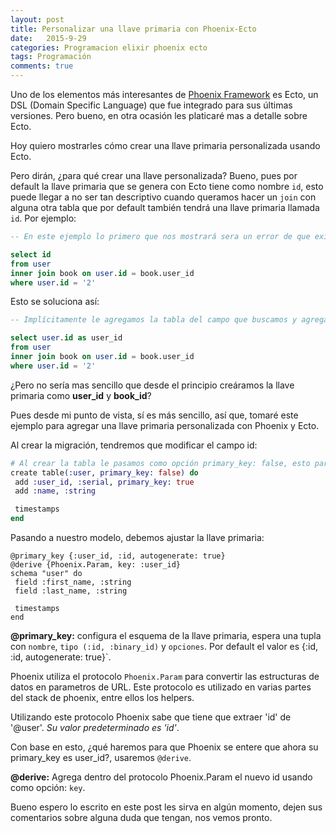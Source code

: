 ```yaml
---
layout: post
title: Personalizar una llave primaria con Phoenix-Ecto
date:   2015-9-29
categories: Programacion elixir phoenix ecto 
tags: Programación
comments: true
---
```


Uno de los elementos más interesantes de [Phoenix Framework](http://www.phoenixframework.org/) es Ecto, un DSL (Domain Specific Language) que fue integrado para sus últimas versiones. Pero bueno, en otra ocasión les platicaré mas a detalle sobre Ecto.

Hoy quiero mostrarles cómo crear una llave primaria personalizada usando Ecto.

Pero dirán, ¿para qué crear una llave personalizada? Bueno, pues por default la llave primaria que se genera con Ecto tiene como nombre `id`, esto puede llegar a no ser tan descriptivo cuando queramos hacer un `join` con alguna otra tabla que por default también tendrá una llave primaria llamada `id`. Por ejemplo:

```sql
-- En este ejemplo lo primero que nos mostrará sera un error de que existen columnas con el mismo nombre.

select id
from user
inner join book on user.id = book.user_id
where user.id = '2'
```

Esto se soluciona así:

```sql
-- Implícitamente le agregamos la tabla del campo que buscamos y agregamos un nombre descriptivo

select user.id as user_id
from user
inner join book on user.id = book.user_id
where user.id = '2'
```

¿Pero no sería mas sencillo que desde el principio creáramos la llave primaria como **user_id** y **book_id**?

Pues desde mi punto de vista, sí es más sencillo, así que, tomaré este ejemplo para agregar una llave primaria personalizada con Phoenix y Ecto.

Al crear la migración, tendremos que modificar el campo id:

```elixir
# Al crear la tabla le pasamos como opción primary_key: false, esto para que no cree el id default.
create table(:user, primary_key: false) do
 add :user_id, :serial, primary_key: true
 add :name, :string

 timestamps
end
```

Pasando a nuestro modelo, debemos ajustar la llave primaria:

```
@primary_key {:user_id, :id, autogenerate: true}
@derive {Phoenix.Param, key: :user_id}
schema "user" do
 field :first_name, :string 
 field :last_name, :string

 timestamps
end
```
**@primary_key:** configura el esquema de la llave primaria, espera una tupla con `nombre`, `tipo (:id, :binary_id)` y `opciones`. Por default el valor es {:id, :id, autogenerate: true}`.

Phoenix utiliza el protocolo `Phoenix.Param` para convertir las estructuras de datos en parametros de URL. Este protocolo es utilizado en varias partes del stack de phoenix, entre ellos los helpers.

Utilizando este protocolo Phoenix sabe que tiene que extraer 'id' de '@user'. _Su valor predeterminado es 'id'_.

Con base en esto, ¿qué haremos para que Phoenix se entere que ahora su primary_key es user_id?, usaremos `@derive`. 

**@derive:** Agrega dentro del protocolo Phoenix.Param el nuevo id usando como opción: `key`.


Bueno espero lo escrito en este post les sirva en algún momento, dejen sus comentarios sobre alguna duda que tengan, nos vemos pronto.